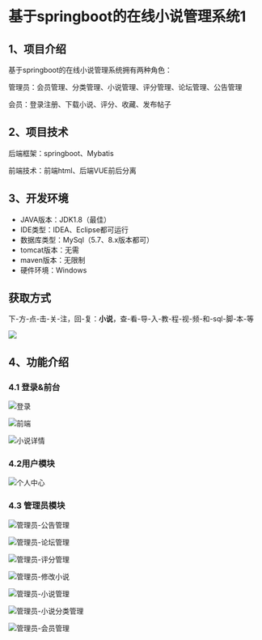# 基于springboot的在线小说管理系统1



## 1、项目介绍

基于springboot的在线小说管理系统拥有两种角色：

管理员：会员管理、分类管理、小说管理、评分管理、论坛管理、公告管理

会员：登录注册、下载小说、评分、收藏、发布帖子

## 2、项目技术

后端框架：springboot、Mybatis

前端技术：前端html、后端VUE前后分离

## 3、开发环境

- JAVA版本：JDK1.8（最佳）
- IDE类型：IDEA、Eclipse都可运行
- 数据库类型：MySql（5.7、8.x版本都可） 
- tomcat版本：无需
- maven版本：无限制
- 硬件环境：Windows

## 获取方式
下-方-点-击-关-注，回-复：**小说**，查-看-导-入-教-程-视-频-和-sql-脚-本-等

 ![](https://www.codeshop.fun/Typora-Images/202205281253739.png)
## 4、功能介绍

### 4.1 登录&前台

![登录](https://www.codeshop.fun/Typora-Images/202409112052196.jpg)

![前端](https://www.codeshop.fun/Typora-Images/202409112052816.jpg)

![小说详情](https://www.codeshop.fun/Typora-Images/202409112052544.jpg)

### 4.2用户模块

![个人中心](https://www.codeshop.fun/Typora-Images/202409112052659.jpg)

### 4.3 管理员模块

![管理员-公告管理](https://www.codeshop.fun/Typora-Images/202409112052897.jpg)

![管理员-论坛管理](https://www.codeshop.fun/Typora-Images/202409112052974.jpg)

![管理员-评分管理](https://www.codeshop.fun/Typora-Images/202409112052956.jpg)

![管理员-修改小说](https://www.codeshop.fun/Typora-Images/202409112052927.jpg)

![管理员-小说管理](https://www.codeshop.fun/Typora-Images/202409112052995.jpg)

![管理员-小说分类管理](https://www.codeshop.fun/Typora-Images/202409112052024.jpg)

![管理员-会员管理](https://www.codeshop.fun/Typora-Images/202409112052575.jpg)



